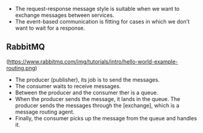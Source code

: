 - The request-response message style is suitable when we want to exchange messages between services.
- The event-based communication is fitting for cases in which we don’t want to wait for a response.

## RabbitMQ

(https://www.rabbitmq.com/img/tutorials/intro/hello-world-example-routing.png)

- The producer (publisher), its job is to send the messages.
- The consumer waits to receive messages.
- Between the producer and the consumer ther is a queue.
- When the producer sends the message, it lands in the queue. The producer sends the messages through the [exchange], which is a message routing agent.
- Finally, the consumer picks up the message from the queue and handles it.
